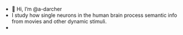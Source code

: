 - 👋 Hi, I’m @a-darcher
- I study how single neurons in the human brain process semantic info from movies and other dynamic stimuli.
- 


<!---
a-darcher/a-darcher is a ✨ special ✨ repository because its `README.md` (this file) appears on your GitHub profile.
You can click the Preview link to take a look at your changes.
--->
